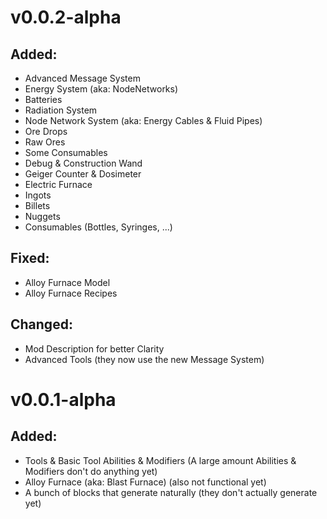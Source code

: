 # v0.0.2-alpha
## Added:
* Advanced Message System
* Energy System (aka: NodeNetworks)
* Batteries
* Radiation System
* Node Network System (aka: Energy Cables & Fluid Pipes)
* Ore Drops
* Raw Ores
* Some Consumables
* Debug & Construction Wand
* Geiger Counter & Dosimeter
* Electric Furnace
* Ingots
* Billets
* Nuggets
* Consumables (Bottles, Syringes, ...)
## Fixed:
* Alloy Furnace Model
* Alloy Furnace Recipes
## Changed:
* Mod Description for better Clarity
* Advanced Tools (they now use the new Message System)

# v0.0.1-alpha
## Added:
* Tools & Basic Tool Abilities & Modifiers (A large amount Abilities & Modifiers don't do anything yet)
* Alloy Furnace (aka: Blast Furnace) (also not functional yet)
* A bunch of blocks that generate naturally (they don't actually generate yet)


